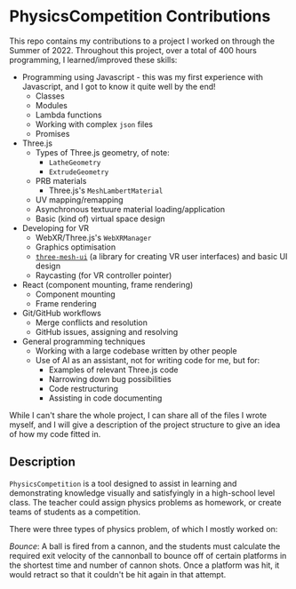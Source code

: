 # PhysicsCompetition Contributions

This repo contains my contributions to a project I worked on through the Summer
of 2022. Throughout this project, over a total of 400 hours programming, I
learned/improved these skills:

- Programming using Javascript - this was my first experience with Javascript,
  and I got to know it quite well by the end!
  - Classes
  - Modules
  - Lambda functions
  - Working with complex `json` files
  - Promises
- Three.js
  - Types of Three.js geometry, of note:
    - `LatheGeometry`
    - `ExtrudeGeometry`
  - PRB materials
    - Three.js's `MeshLambertMaterial`
  - UV mapping/remapping
  - Asynchronous textuure material loading/application
  - Basic (kind of) virtual space design
- Developing for VR
  - WebXR/Three.js's `WebXRManager`
  - Graphics optimisation
  - [`three-mesh-ui`](https://github.com/felixmariotto/three-mesh-ui) (a library for creating VR user interfaces) and basic UI design
  - Raycasting (for VR controller pointer)
- React (component mounting, frame rendering)
  - Component mounting
  - Frame rendering
- Git/GitHub workflows
  - Merge conflicts and resolution
  - GitHub issues, assigning and resolving
- General programming techniques
  - Working with a large codebase written by other people
  - Use of AI as an assistant, not for writing code for me, but for:
    - Examples of relevant Three.js code
    - Narrowing down bug possibilities
    - Code restructuring
    - Assisting in code documenting

While I can't share the whole project, I can share all of the files I wrote
myself, and I will give a description of the project structure to give an idea
of how my code fitted in.

## Description

`PhysicsCompetition` is a tool designed to assist in learning and demonstrating
knowledge visually and satisfyingly in a high-school level class. The teacher
could assign physics problems as homework, or create teams of students as a
competition.

There were three types of physics problem, of which I mostly worked on:

_Bounce_: A ball is fired from a cannon, and the students must calculate the
required exit velocity of the cannonball to bounce off of certain platforms
in the shortest time and number of cannon shots. Once a platform was hit,
it would retract so that it couldn't be hit again in that attempt.
